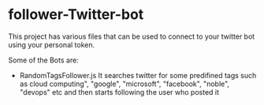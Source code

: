 # follower-Twitter-bot

This project has various files that can be used to connect to your twitter bot using your personal token.

Some of the Bots are:
 * RandomTagsFollower.js
   It searches twitter for some predifined tags such as cloud computing", "google", "microsoft", "facebook", "noble", "devops" etc and then starts following the user who posted it
